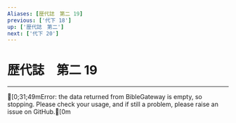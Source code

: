 ```yaml
---
Aliases: [歴代誌　第二 19]
previous: ['代下 18']
up: ['歴代誌　第二']
next: ['代下 20']
---
```

# 歴代誌　第二 19

***
[0;31;49mError: the data returned from BibleGateway is empty, so stopping. Please check your usage, and if still a problem, please raise an issue on GitHub.[0m
